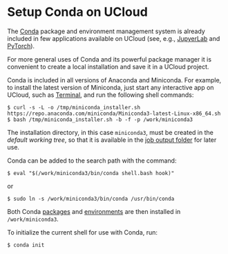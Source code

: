 # Setup Conda on UCloud

The [Conda](https://docs.conda.io/projects/conda/en/latest/index.html) package and environment management system is already included in few applications available on UCloud (see, e.g., [JupyerLab](../Apps/jupyter-lab.md) and [PyTorch](../Apps/pytorch.md)).

For more general uses of Conda and its powerful package manager it is convenient to create a local installation and save it in a UCloud project.

Conda is included in all versions of Anaconda and Miniconda. For example, to install the latest version of Miniconda, just start any interactive app on UCloud, such as [Terminal](../Apps/terminal.md), and run the following shell commands:

```console
$ curl -s -L -o /tmp/miniconda_installer.sh https://repo.anaconda.com/miniconda/Miniconda3-latest-Linux-x86_64.sh
$ bash /tmp/miniconda_installer.sh -b -f -p /work/miniconda3
```

The installation directory, in this case `miniconda3`, must be created in the *default working tree*, so that it is available in the [job output folder](../guide/submitting.md#job-completed) for later use.

Conda can be added to the search path with the command:

```console
$ eval "$(/work/miniconda3/bin/conda shell.bash hook)"
```

or

```console
$ sudo ln -s /work/miniconda3/bin/conda /usr/bin/conda
```

Both Conda [packages](https://docs.conda.io/projects/conda/en/latest/user-guide/concepts/packages.html) and [environments](https://docs.conda.io/projects/conda/en/latest/user-guide/tasks/manage-environments.html) are then installed in `/work/miniconda3`.

To initialize the current shell for use with Conda, run:

```console
$ conda init
```
